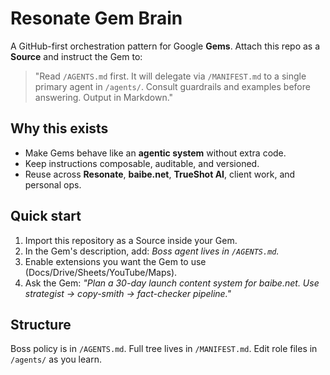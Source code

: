 # Resonate Gem Brain

A GitHub-first orchestration pattern for Google **Gems**. Attach this repo as a **Source** and instruct the Gem to:
> "Read `/AGENTS.md` first. It will delegate via `/MANIFEST.md` to a single primary agent in `/agents/`. Consult guardrails and examples before answering. Output in Markdown."

## Why this exists
- Make Gems behave like an **agentic system** without extra code.
- Keep instructions composable, auditable, and versioned.
- Reuse across **Resonate**, **baibe.net**, **TrueShot AI**, client work, and personal ops.

## Quick start
1. Import this repository as a Source inside your Gem.
2. In the Gem's description, add: *Boss agent lives in `/AGENTS.md`.*
3. Enable extensions you want the Gem to use (Docs/Drive/Sheets/YouTube/Maps).
4. Ask the Gem: *"Plan a 30-day launch content system for baibe.net. Use strategist → copy-smith → fact-checker pipeline."*

## Structure
Boss policy is in `/AGENTS.md`. Full tree lives in `/MANIFEST.md`. Edit role files in `/agents/` as you learn.

